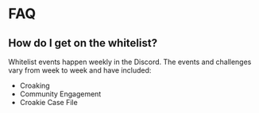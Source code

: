 # FAQ

## How do I get on the whitelist?

Whitelist events happen weekly in the Discord. The events and challenges vary from week to week and have included:

* Croaking
* Community Engagement
* Croakie Case File
